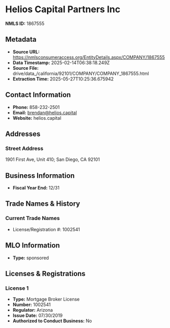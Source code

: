 # Helios Capital Partners Inc

**NMLS ID:** 1867555

## Metadata
- **Source URL:** https://nmlsconsumeraccess.org/EntityDetails.aspx/COMPANY/1867555
- **Data Timestamp:** 2025-02-14T06:38:18.249Z
- **Source File:** drive/data_/california/92101/COMPANY/COMPANY_1867555.html
- **Extraction Time:** 2025-05-27T10:25:36.675942

## Contact Information
- **Phone:** 858-232-2501
- **Email:** brendan@helios.capital
- **Website:** helios.capital

## Addresses
### Street Address
1901 First Ave, Unit 410; San Diego, CA 92101

## Business Information
- **Fiscal Year End:** 12/31

## Trade Names & History
### Current Trade Names
- License/Registration #: 1002541

## MLO Information
- **Type:** sponsored

## Licenses & Registrations

### License 1
- **Type:** Mortgage Broker License
- **Number:** 1002541
- **Regulator:** Arizona
- **Issue Date:** 07/30/2019
- **Authorized to Conduct Business:** No
